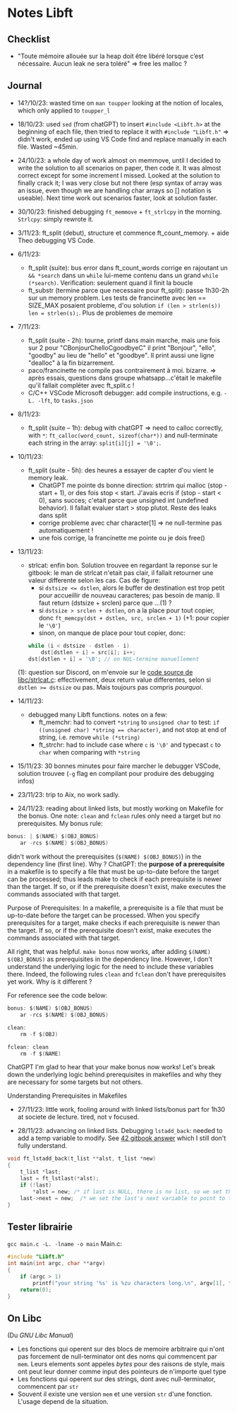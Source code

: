 # Notes Libft

## 

## Checklist
- "Toute mémoire allouée sur la heap doit être libéré lorsque c’est nécessaire. Aucun
leak ne sera toléré" => free les malloc ?

## Journal
- 14?/10/23: wasted time on `man toupper` looking at the notion of locales, which only applied to `toupper_l`
- 18/10/23: used `sed` (from chatGPT) to insert `#include <Libft.h>` at the beginning of each file, then tried to replace it with `#include "Libft.h"` => didn't work, ended up using VS Code find and replace manually in each file. Wasted ~45min.
- 24/10/23: a whole day of work almost on memmove, until I decided to write the solution to all scenarios on paper, then code it. It was almost correct except for some increment I missed. Looked at the solution to finally crack it; I was very close but not there (esp syntax of array was an issue, even though we are handling char arrays so [] notation is useable). Next time work out scenarios faster, look at solution faster.
- 30/10/23: finished debugging `ft_memmove` + `ft_strlcpy` in the morning. `Strlcpy`: simply rewrote it.
- 3/11/23: ft_split (debut), structure et commence ft_count_memory. + aide Theo debugging VS Code.
- 6/11/23: 
	- ft_split (suite): bus error dans ft_count_words corrige en rajoutant un `&& *search` dans un `while` lui-meme contenu dans un grand `while (*search)`. Verification: seulement quand il finit la boucle
	- ft_substr (termine parce que necessaire pour ft_split): passe 1h30-2h sur un memory problem. Les tests de francinette avec len == SIZE_MAX posaient probleme, d'ou solution `if (len > strlen(s)) len = strlen(s);`. Plus de problemes de memoire
- 7/11/23:
	- ft_split (suite - 2h): tourne, printf dans main marche, mais une fois sur 2 pour "CBonjourChelloCgoodbyeC" il print "Bonjour", "ello", "goodby" au lieu de "hello" et "goodbye". Il print aussi une ligne "dealloc" à la fin bizarrement.
	- paco/francinette ne compile pas contrairement à moi. bizarre. => après essais, questions dans groupe whatsapp...c'était le makefile qu'il fallait compléter avec ft_split.c !
	- C/C++ VSCode Microsoft debugger: add compile instructions, e.g. `-L. -lft`, to `tasks.json`
- 8/11/23:
	- ft_split (suite – 1h): debug with chatGPT => need to calloc correctly, with `*`: `ft_calloc(word_count, sizeof(char*))` and null-terminate each string in the array: `split[i][j] = '\0';`.
- 10/11/23:
  - ft_split (suite - 5h): des heures a essayer de capter d'ou vient le memory leak.
    - ChatGPT me pointe ds bonne direction: strtrim qui malloc (stop - start + 1), or des fois stop < start. J'avais ecris if (stop - start < 0), sans succes; c'etait parce que unsigned int (undefined behavior). Il fallait evaluer start > stop plutot. Reste des leaks dans split
    - corrige probleme avec char character[1] => ne null-termine pas automatiquement !
    - une fois corrige, la francinette me pointe ou je dois free()

- 13/11/23:
	- strlcat: enfin bon. Solution trouvee en regardant la reponse sur le gitbook: le man de strlcat n'etait pas clair, il fallait retourner une valeur differente selon les cas. Cas de figure:
		- si `dstsize <= dstlen`, alors le buffer de destination est trop petit pour accueillir de nouveau caracteres; pas besoin de manip. Il faut return (dstsize + srclen) parce que ...(1) ?
		- si `dstsize > srclen + dstlen`, on a la place pour tout copier, donc `ft_memcpy(dst + dstlen, src, srclen + 1)` (+1: pour copier le `'\0'`)
		- sinon, on manque de place pour tout copier, donc:
		```c
		while (i < dstsize - dstlen - i)
			dst[dstlen + i] = src[i]; i++;
		dst[dstlen + i] = '\0'; // on NUL-termine manuellement
		```
	(1): question sur Discord, on m'envoie sur le [code source de libc/strlcat.c](https://android.googlesource.com/platform/bionic/+/ics-mr0/libc/string/strlcat.c): effectivement, deux return value differentes, selon si `dstlen >= dstsize` ou pas. Mais toujours pas compris *pourquoi*. 

- 14/11/23:
	- debugged many Libft functions. notes on a few:
		- ft_memchr: had to convert `*string` to `unsigned char` to test: `if ((unsigned char) *string == character)`, and not stop at end of string, i.e. remove `while (*string)`
		- ft_strchr: had to include case where `c` is `'\0'` and typecast `c` to `char` when comparing with `*string`

- 15/11/23: 30 bonnes minutes pour faire marcher le debugger VSCode, solution trouvee (`-g` flag en compilant pour produire des debugging infos)

- 23/11/23: trip to Aix, no work sadly.

- 24/11/23: reading about linked lists, but mostly working on Makefile for the bonus. One note: `clean` and `fclean` rules only need a target but no prerequisites. My bonus rule: 
```c
bonus: | $(NAME) $(OBJ_BONUS)
	ar -rcs $(NAME) $(OBJ_BONUS)
```
didn't work without the prerequisites (`$(NAME) $(OBJ_BONUS)`) in the dependency line (first line). Why ? ChatGPT: the **purpose of a prerequisite** in a makefile is to specify a file that must be up-to-date before the target can be processed; thus leads make to check if each prerequisite is newer than the target. If so, or if the prerequisite doesn't exist, make executes the commands associated with that target.

Purpose of Prerequisites: In a makefile, a prerequisite is a file that must be up-to-date before the target can be processed. When you specify prerequisites for a target, make checks if each prerequisite is newer than the target. If so, or if the prerequisite doesn't exist, make executes the commands associated with that target.


All right, that was helpful. `make bonus` now works, after adding `$(NAME) $(OBJ_BONUS)` as prerequisites in the dependency line. However, I don't understand the underlying logic for the need to include these variables there. Indeed, the following rules `clean` and `fclean` don't have prerequisites yet work. Why is it different ?

For reference see the code below:


```c
bonus: $(NAME) $(OBJ_BONUS)
	ar -rcs $(NAME) $(OBJ_BONUS)

clean:
	rm -f $(OBJ)

fclean: clean
	rm -f $(NAME)
```

ChatGPT
I'm glad to hear that your make bonus now works! Let's break down the underlying logic behind prerequisites in makefiles and why they are necessary for some targets but not others.

Understanding Prerequisites in Makefiles

- 27/11/23: little work, fooling around with linked lists/bonus part for 1h30 at societe de lecture. tired, not v focused.

- 28/11/23: advancing on linked lists. Debugging `lstadd_back`: needed to add a temp variable to modify. See [42 gitbook answer](https://42-cursus.gitbook.io/guide/rank-00/libft/bonus-functions/ft_lstadd_back) which I still don't fully understand.

```c
void ft_lstadd_back(t_list **alst, t_list *new)
{
    t_list *last;
    last = ft_lstlast(*alst);
    if (!last)
        *alst = new; /* if last is NULL, there is no list, so we set the list pointer * to point to the new element */
    last->next = new;  /* we set the last's next variable to point to the new element */
}
```

## Tester librairie
`gcc main.c -L. -lname -o main` <!-- n.b.: name is "ft" in our case ("Libft.a"). We remove the "lib" from the name and the extension, so flag is "-lft" -->
Main.c:
```c
#include "Libft.h"
int	main(int argc, char **argv)
{
	if (argc > 1)
		printf("your string '%s' is %zu characters long.\n", argv[1], ft_strlen(argv[1]));
	return(0);
}
```


## On Libc
(Du *GNU Libc Manual*)
- Les fonctions qui operent sur des blocs de memoire arbitraire qui n'ont pas forcement de null-terminator ont des noms qui commencent par `mem`. Leurs elements sont appeles *bytes* pour des raisons de style, mais ont peut leur donner comme input des pointeurs de n'importe quel type
- Les fonctions qui operent sur des strings, dont avec null-terminator, commencent par `str`
- Souvent il existe une version `mem` et une version `str` d'une fonction. L'usage depend de la situation.